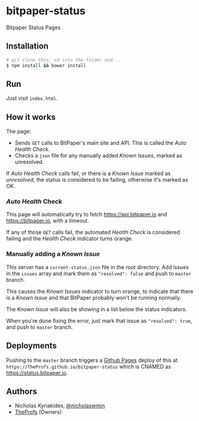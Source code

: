 # bitpaper-status
Bitpaper Status Pages

## Installation

```bash
# git clone this, cd into the folder and...
$ npm install && bower install
```

## Run

Just visit `index.html`.

## How it works

The page:

- Sends `GET` calls to BitPaper's main site and API. This is called the
  *Auto Health Check*.
- Checks a `json` file for any manually added *Known Issues*,
  marked as unresolved.

If *Auto Health Check* calls fail, or there is a *Known Issue* marked
as *unresolved*, the status is considered to be failing, otherwise it's marked
as OK.

### *Auto Health* Check

This page will automatically try to fetch https://api.bitpaper.io and
https://bitpaper.io, with a timeout.

If any of those `GET` calls fail, the automated *Health Check* is considered
failing and the *Health Check* indicator turns orange.

### Manually adding a *Known Issue*

This server has a `current-status.json` file in the root directory. Add
issues in the `issues` array and mark them as `"resolved": false` and push
to `master` branch.

This causes the *Known Issues* indicator to turn orange, to indicate that
there is a *Known Issue* and that BitPaper probably won't be running normally.

The *Known Issue* will also be showing in a list below the status indicators.

When you're done fixing the error, just mark that issue as `"resolved": true`,
and push to `master` branch.

## Deployments

Pushing to the `master` branch triggers a [Github Pages][gh-page-overview]
deploy of this at `https://TheProfs.github.io/bitpaper-status` which is CNAMED as
https://status.bitpaper.io.


## Authors

- Nicholas Kyriakides, [@nicholaswmin][nicholaswmin]
- [TheProfs][the-profs] (Owners)


[nicholaswmin]: https://github.com/nicholaswmin
[the-profs]: https://github.com/TheProfs
[gh-page-overview]: https://pages.github.com/
